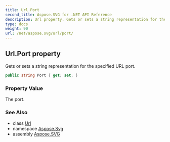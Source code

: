 ```yaml
---
title: Url.Port
second_title: Aspose.SVG for .NET API Reference
description: Url property. Gets or sets a string representation for the specified URL port
type: docs
weight: 90
url: /net/aspose.svg/url/port/
---
```

## Url.Port property

Gets or sets a string representation for the specified URL port.

```csharp
public string Port { get; set; }
```

### Property Value

The port.

### See Also

* class [Url](../)
* namespace [Aspose.Svg](../../url/)
* assembly [Aspose.SVG](../../../)
